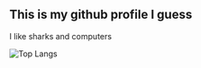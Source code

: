 ## This is my github profile I guess

I like sharks and computers

![Top Langs](https://github-readme-stats.vercel.app/api/top-langs/?username=sharkyfur7&layout=donut)
